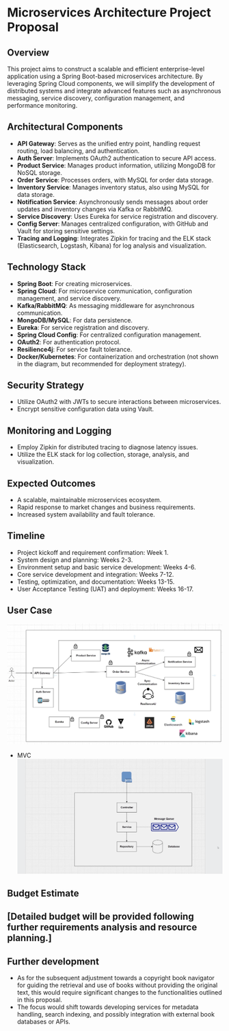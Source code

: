 # Microservices Architecture Project Proposal

## Overview

This project aims to construct a scalable and efficient enterprise-level application using a Spring Boot-based microservices architecture. By leveraging Spring Cloud components, we will simplify the development of distributed systems and integrate advanced features such as asynchronous messaging, service discovery, configuration management, and performance monitoring.

## Architectural Components

- **API Gateway**: Serves as the unified entry point, handling request routing, load balancing, and authentication.
- **Auth Server**: Implements OAuth2 authentication to secure API access.
- **Product Service**: Manages product information, utilizing MongoDB for NoSQL storage.
- **Order Service**: Processes orders, with MySQL for order data storage.
- **Inventory Service**: Manages inventory status, also using MySQL for data storage.
- **Notification Service**: Asynchronously sends messages about order updates and inventory changes via Kafka or RabbitMQ.
- **Service Discovery**: Uses Eureka for service registration and discovery.
- **Config Server**: Manages centralized configuration, with GitHub and Vault for storing sensitive settings.
- **Tracing and Logging**: Integrates Zipkin for tracing and the ELK stack (Elasticsearch, Logstash, Kibana) for log analysis and visualization.

## Technology Stack

- **Spring Boot**: For creating microservices.
- **Spring Cloud**: For microservice communication, configuration management, and service discovery.
- **Kafka/RabbitMQ**: As messaging middleware for asynchronous communication.
- **MongoDB/MySQL**: For data persistence.
- **Eureka**: For service registration and discovery.
- **Spring Cloud Config**: For centralized configuration management.
- **OAuth2**: For authentication protocol.
- **Resilience4j**: For service fault tolerance.
- **Docker/Kubernetes**: For containerization and orchestration (not shown in the diagram, but recommended for deployment strategy).

## Security Strategy

- Utilize OAuth2 with JWTs to secure interactions between microservices.
- Encrypt sensitive configuration data using Vault.

## Monitoring and Logging

- Employ Zipkin for distributed tracing to diagnose latency issues.
- Utilize the ELK stack for log collection, storage, analysis, and visualization.

## Expected Outcomes

- A scalable, maintainable microservices ecosystem.
- Rapid response to market changes and business requirements.
- Increased system availability and fault tolerance.

## Timeline

- Project kickoff and requirement confirmation: Week 1.
- System design and planning: Weeks 2-3.
- Environment setup and basic service development: Weeks 4-6.
- Core service development and integration: Weeks 7-12.
- Testing, optimization, and documentation: Weeks 13-15.
- User Acceptance Testing (UAT) and deployment: Weeks 16-17.

## User Case 
![Microservices Architecture Diagram](images/user-case-java-microservices.png)
- MVC
![MVC](images/MVC.png)

## Budget Estimate

[Detailed budget will be provided following further requirements analysis and resource planning.]
---

## Further development
- As for the subsequent adjustment towards a copyright book navigator for guiding the retrieval and use of books without providing the original text, this would require significant changes to the functionalities outlined in this proposal. 
- The focus would shift towards developing services for metadata handling, search indexing, and possibly integration with external book databases or APIs.
